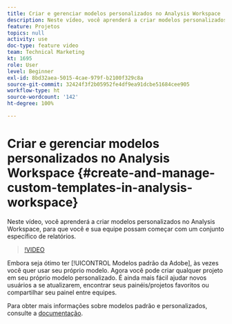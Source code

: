 ```yaml
---
title: Criar e gerenciar modelos personalizados no Analysis Workspace
description: Neste vídeo, você aprenderá a criar modelos personalizados no Analysis Workspace, para que você e sua equipe possam começar com um conjunto específico de relatórios.
feature: Projetos
topics: null
activity: use
doc-type: feature video
team: Technical Marketing
kt: 1695
role: User
level: Beginner
exl-id: 8bd32aea-5015-4cae-979f-b2100f329c8a
source-git-commit: 32424f3f2b05952fe4df9ea91dcbe51684cee905
workflow-type: ht
source-wordcount: '142'
ht-degree: 100%

---
```


# Criar e gerenciar modelos personalizados no Analysis Workspace {#create-and-manage-custom-templates-in-analysis-workspace}

Neste vídeo, você aprenderá a criar modelos personalizados no Analysis Workspace, para que você e sua equipe possam começar com um conjunto específico de relatórios.

>[!VIDEO](https://video.tv.adobe.com/v/23231/?quality=12)

Embora seja ótimo ter [!UICONTROL Modelos padrão da Adobe], às vezes você quer usar seu próprio modelo. Agora você pode criar qualquer projeto em seu próprio modelo personalizado. É ainda mais fácil ajudar novos usuários a se atualizarem, encontrar seus painéis/projetos favoritos ou compartilhar seu painel entre equipes.

Para obter mais informações sobre modelos padrão e personalizados, consulte a [documentação](https://marketing.adobe.com/resources/help/pt_BR/analytics/analysis-workspace/starter_projects.html).
